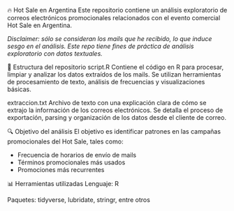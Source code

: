 🔥 Hot Sale en Argentina
Este repositorio contiene un análisis exploratorio de correos electrónicos promocionales relacionados con el evento comercial Hot Sale en Argentina.

*Disclaimer: sólo se consideran los mails que he recibido, lo que induce sesgo en el análisis. Este repo tiene fines de práctica de análisis exploratorio con datos textuales.*

📂 Estructura del repositorio
script.R
Contiene el código en R para procesar, limpiar y analizar los datos extraídos de los mails. Se utilizan herramientas de procesamiento de texto, análisis de frecuencias y visualizaciones básicas.

extraccion.txt
Archivo de texto con una explicación clara de cómo se extrajo la información de los correos electrónicos. Se detalla el proceso de exportación, parsing y organización de los datos desde el cliente de correo.

🔍 Objetivo del análisis
El objetivo es identificar patrones en las campañas promocionales del Hot Sale, tales como:

- Frecuencia de horarios de envío de mails
- Términos promocionales más usados
- Promociones más recurrentes

📊 Herramientas utilizadas
Lenguaje: R

Paquetes: tidyverse, lubridate, stringr, entre otros

